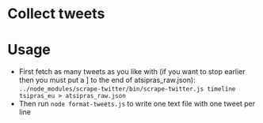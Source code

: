 # Collect tweets

# Usage

- First fetch as many tweets as you like with (if you want to stop earlier then you must put a ] to the end of atsipras_raw.json): `../node_modules/scrape-twitter/bin/scrape-twitter.js timeline tsipras_eu > atsipras_raw.json`
- Then run `node format-tweets.js` to write one text file with one tweet per line
